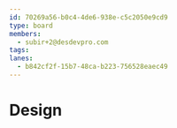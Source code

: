 ```yaml
---
id: 70269a56-b0c4-4de6-938e-c5c2050e9cd9
type: board
members:
  - subir+2@desdevpro.com
tags:
lanes:
  - b842cf2f-15b7-48ca-b223-756528eaec49
---
```


# Design
